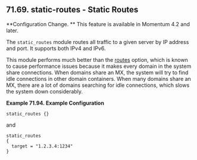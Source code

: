 ## 71.69. static-routes - Static Routes

<a class="indexterm" name="idp23182208"></a>

**Configuration Change. ** This feature is available in Momentum 4.2 and later.

The `static_routes` module routes all traffic to a given server by IP address and port. It supports both IPv4 and IPv6.

This module performs much better than the [routes](conf.ref.routes "routes") option, which is known to cause performance issues because it makes every domain in the system share connections. When domains share an MX, the system will try to find idle connections in other domain containers. When many domains share an MX, there are a lot of domains searching for idle connections, which slows the system down considerably.

<a name="modules.static_routes.example"></a>

**Example 71.94. Example Configuration**

`static_routes {}`

and

```
static_routes
{
  target = "1.2.3.4:1234"
}
```
